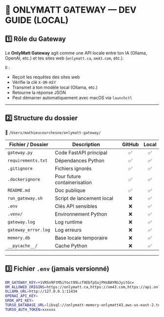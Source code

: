 # 🧠 ONLYMATT GATEWAY — DEV GUIDE (LOCAL)

## 1️⃣ Rôle du Gateway
Le **OnlyMatt Gateway** agit comme une API locale entre ton IA (Ollama, OpenAI, etc.) et tes sites web (`onlymatt.ca`, `om43.com`, etc.).

Il :
- Reçoit les requêtes des sites web  
- Vérifie la clé `X-OM-KEY`  
- Transmet à ton modèle local (Ollama, etc.)  
- Retourne la réponse JSON  
- Peut démarrer automatiquement avec macOS via `launchctl`

---

## 2️⃣ Structure du dossier

📁 `/Users/mathieucourchesne/onlymatt-gateway/`

| Fichier / Dossier | Description | GitHub | Local |
|--------------------|-------------|:------:|:-----:|
| `gateway.py` | Code FastAPI principal | ✅ | ✅ |
| `requirements.txt` | Dépendances Python | ✅ | ✅ |
| `.gitignore` | Fichiers ignorés | ✅ | ✅ |
| `.dockerignore` | Pour future containerisation | ✅ | ✅ |
| `README.md` | Doc publique | ✅ | ✅ |
| `run_gateway.sh` | Script de lancement local | ❌ | ✅ |
| `.env` | Clés API sensibles | ❌ | ✅ |
| `.venv/` | Environnement Python | ❌ | ✅ |
| `gateway.log` | Log runtime | ❌ | ✅ |
| `gateway_error.log` | Log erreurs | ❌ | ✅ |
| `memory.db` | Base locale temporaire | ❌ | ✅ |
| `__pycache__/` | Cache Python | ❌ | ✅ |

---

## 3️⃣ Fichier `.env` (jamais versionné)

```bash
OM_GATEWAY_KEY=+1VRSn9FtM5iYoct99Lcf9EbTpSujPHsBAYRGJyitGc=
OM_ALLOWED_ORIGINS=https://onlymatt.ca,https://om43.com,https://api.onlymatt.ca,https://mattcourchesne.om43.com
OLLAMA_URL=http://127.0.0.1:11434
OPENAI_API_KEY=
GROK_API_KEY=
TURSO_DATABASE_URL=libsql://onlymatt-memory-onlymatt43.aws-us-east-2.turso.io
TURSO_AUTH_TOKEN=xxxxxx